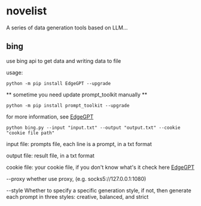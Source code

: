 # novelist
A series of data generation tools based on LLM...

## bing

use bing api to get data and writing data to file

usage:

```shell
python -m pip install EdgeGPT --upgrade
```

** sometime you need update prompt_toolkit manually **

```shell
python -m pip install prompt_toolkit --upgrade
```

for more information, see [EdgeGPT](https://github.com/acheong08/EdgeGPT/blob/master/docs/README_zh-cn.md)

```shell
python bing.py --input "input.txt" --output "output.txt" --cookie "cookie file path"
```

input file: prompts file, each line is a prompt, in a txt format

output file: result file,  in a txt format

cookie file: your cookie file, if you don't know what's it check here [EdgeGPT](https://github.com/acheong08/EdgeGPT/blob/master/docs/README_zh-cn.md)

--proxy  whether use proxy, (e.g. socks5://127.0.0.1:1080)

--style  Whether to specify a specific generation style, if not, then generate each prompt in three styles: creative, balanced, and strict
